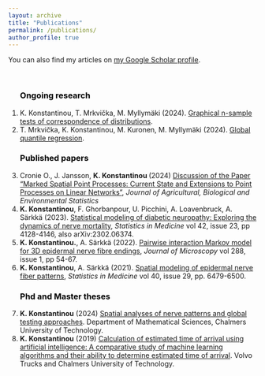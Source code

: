 ```yaml
---
layout: archive
title: "Publications"
permalink: /publications/
author_profile: true
---
```


You can also find my articles on <a href="{{site.author.googlescholar}}">my Google Scholar profile</a>.</div>
<ol>
<br>
<b><font color="black"><h3>Ongoing research</h3></font></b>
<li> K. Konstantinou, T. Mrkvička, M. Myllymäki (2024). <a href="https://arxiv.org/abs/2403.01838">Graphical n-sample tests of correspondence of distributions</a>.
<li> T. Mrkvička, K. Konstantinou, M. Kuronen, M. Myllymäki (2024). <a href="https://arxiv.org/abs/2309.04746">Global quantile regression</a>.

 <b><font color="black"><h3>Published papers</h3> </font></b>
 <li> Cronie O.,  J. Jansson, <b> K. Konstantinou </b> (2024) <a href="https://link.springer.com/article/10.1007/s13253-024-00606-0">Discussion of the Paper “Marked Spatial Point Processes: Current State and Extensions to Point Processes on Linear Networks”</a>, <i>Journal of Agricultural, Biological and Environmental Statistics</i>
 <li><b>K. Konstantinou</b>, F. Ghorbanpour, U. Picchini, A. Loavenbruck, A. Särkkä (2023). <a href="http://doi.org/10.1002/sim.9851">Statistical modeling of diabetic neuropathy: Exploring the dynamics of nerve mortality</a>, <i>Statistics in Medicine</i> vol 42, issue 23, pp 4128-4146, also arXiv:2302.06374.
 <li><b>K. Konstantinou.</b>, A. Särkkä (2022). <a href="https://onlinelibrary.wiley.com/doi/10.1111/jmi.13142)">Pairwise interaction Markov model for 3D epidermal nerve fibre endings</a>, <i>Journal of Microscopy</i> vol 288, issue 1, pp 54-67.
 <li><b>K. Konstantinou</b>, A. Särkkä (2021). <a href="https://onlinelibrary.wiley.com/doi/full/10.1002/sim.9194">Spatial modeling of epidermal nerve fiber patterns</a>, <i>Statistics in Medicine</i> vol 40,  issue 29, pp. 6479-6500.

   
<b><font color="black"><h3>Phd and Master theses</h3></font></b>
<li><b>K. Konstantinou</b> (2024) <a href="https://research.chalmers.se/publication/541035/file/541035_Fulltext.pdf">Spatial analyses of nerve patterns and global testing approaches</a>. Department of Mathematical Sciences, Chalmers University of Technology.
<li><b>K. Konstantinou</b> (2019) <a href="https://odr.chalmers.se/server/api/core/bitstreams/33b3055b-95f8-4c93-9d5e-de941c535b19/content">Calculation of estimated time of arrival using artificial intelligence: A comparative study of machine learning algorithms and their ability to determine estimated time of arrival</a>. Volvo Trucks and Chalmers University of Technology.
<ol>
  




